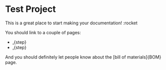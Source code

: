 # Test Project

This is a great place to start making your documentation! :rocket  

You should link to a couple of pages:

* [.](testpage1.md){step}
* [.](testpage2.md){step}

And you should definitely let people know about the [bill of materials]{BOM} page.
